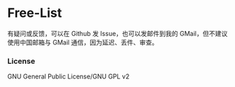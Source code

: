 ﻿Free-List
=====

有疑问或反馈，可以在 Github 发 Issue，也可以发邮件到我的 GMail，但不建议使用中国邮箱与 GMail 通信，因为延迟、丢件、审查。

### License
GNU General Public License/GNU GPL v2